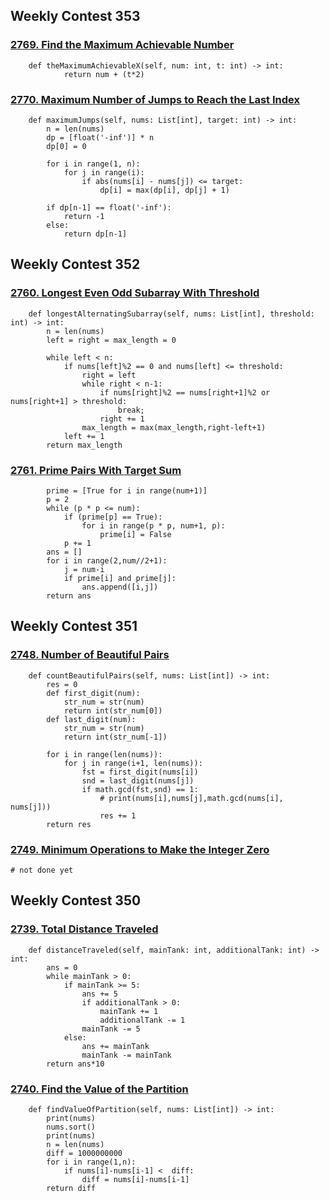 ## Weekly Contest 353
### [2769. Find the Maximum Achievable Number](https://leetcode.com/contest/weekly-contest-353/problems/find-the-maximum-achievable-number/)
```
    def theMaximumAchievableX(self, num: int, t: int) -> int:
            return num + (t*2)
```

### [2770. Maximum Number of Jumps to Reach the Last Index](https://leetcode.com/contest/weekly-contest-353/problems/maximum-number-of-jumps-to-reach-the-last-index/)
```
    def maximumJumps(self, nums: List[int], target: int) -> int:
        n = len(nums)
        dp = [float('-inf')] * n
        dp[0] = 0

        for i in range(1, n):
            for j in range(i):
                if abs(nums[i] - nums[j]) <= target:
                    dp[i] = max(dp[i], dp[j] + 1)

        if dp[n-1] == float('-inf'):
            return -1
        else:
            return dp[n-1]
```


## Weekly Contest 352
### [2760. Longest Even Odd Subarray With Threshold](https://leetcode.com/contest/weekly-contest-352/problems/longest-even-odd-subarray-with-threshold/)
```
    def longestAlternatingSubarray(self, nums: List[int], threshold: int) -> int:
        n = len(nums)
        left = right = max_length = 0
        
        while left < n:
            if nums[left]%2 == 0 and nums[left] <= threshold:
                right = left
                while right < n-1:
                    if nums[right]%2 == nums[right+1]%2 or nums[right+1] > threshold:
                        break;
                    right += 1
                max_length = max(max_length,right-left+1)
            left += 1
        return max_length
```
### [2761. Prime Pairs With Target Sum](https://leetcode.com/contest/weekly-contest-352/problems/prime-pairs-with-target-sum/)
```
        prime = [True for i in range(num+1)]
        p = 2
        while (p * p <= num):
            if (prime[p] == True):
                for i in range(p * p, num+1, p):
                    prime[i] = False
            p += 1
        ans = []
        for i in range(2,num//2+1):
            j = num-i
            if prime[i] and prime[j]:
                ans.append([i,j])
        return ans
```

## Weekly Contest 351
### [2748. Number of Beautiful Pairs](https://leetcode.com/contest/weekly-contest-351/problems/number-of-beautiful-pairs/)
```
    def countBeautifulPairs(self, nums: List[int]) -> int:
        res = 0
        def first_digit(num):
            str_num = str(num)
            return int(str_num[0])
        def last_digit(num):
            str_num = str(num)
            return int(str_num[-1])
        
        for i in range(len(nums)):
            for j in range(i+1, len(nums)):
                fst = first_digit(nums[i])
                snd = last_digit(nums[j])
                if math.gcd(fst,snd) == 1:
                    # print(nums[i],nums[j],math.gcd(nums[i], nums[j]))
                    res += 1
        return res
```
### [2749. Minimum Operations to Make the Integer Zero](https://leetcode.com/contest/weekly-contest-351/problems/minimum-operations-to-make-the-integer-zero/)
```
# not done yet
```

## Weekly Contest 350
### [2739. Total Distance Traveled](https://leetcode.com/contest/weekly-contest-350/problems/total-distance-traveled/)
```
    def distanceTraveled(self, mainTank: int, additionalTank: int) -> int:
        ans = 0
        while mainTank > 0:
            if mainTank >= 5:
                ans += 5
                if additionalTank > 0:
                    mainTank += 1
                    additionalTank -= 1
                mainTank -= 5
            else:
                ans += mainTank
                mainTank -= mainTank
        return ans*10
```
### [2740. Find the Value of the Partition](https://leetcode.com/contest/weekly-contest-350/problems/find-the-value-of-the-partition/)
```
    def findValueOfPartition(self, nums: List[int]) -> int:
        print(nums)
        nums.sort()
        print(nums)
        n = len(nums)
        diff = 1000000000
        for i in range(1,n):
            if nums[i]-nums[i-1] <  diff:
                diff = nums[i]-nums[i-1]
        return diff
```

